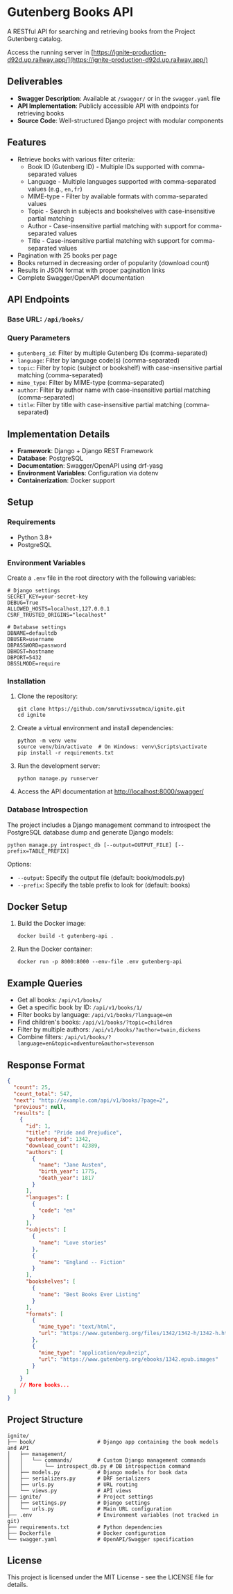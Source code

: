 # Gutenberg Books API

A RESTful API for searching and retrieving books from the Project Gutenberg catalog.

Access the running server in [https://ignite-production-d92d.up.railway.app/](https://ignite-production-d92d.up.railway.app/)

## Deliverables

- **Swagger Description**: Available at `/swagger/` or in the `swagger.yaml` file
- **API Implementation**: Publicly accessible API with endpoints for retrieving books
- **Source Code**: Well-structured Django project with modular components

## Features

- Retrieve books with various filter criteria:
  - Book ID (Gutenberg ID) - Multiple IDs supported with comma-separated values
  - Language - Multiple languages supported with comma-separated values (e.g., `en,fr`)
  - MIME-type - Filter by available formats with comma-separated values
  - Topic - Search in subjects and bookshelves with case-insensitive partial matching
  - Author - Case-insensitive partial matching with support for comma-separated values
  - Title - Case-insensitive partial matching with support for comma-separated values
- Pagination with 25 books per page
- Books returned in decreasing order of popularity (download count)
- Results in JSON format with proper pagination links
- Complete Swagger/OpenAPI documentation

## API Endpoints

### Base URL: `/api/books/`

### Query Parameters

- `gutenberg_id`: Filter by multiple Gutenberg IDs (comma-separated)
- `language`: Filter by language code(s) (comma-separated)
- `topic`: Filter by topic (subject or bookshelf) with case-insensitive partial matching (comma-separated)
- `mime_type`: Filter by MIME-type (comma-separated)
- `author`: Filter by author name with case-insensitive partial matching (comma-separated)
- `title`: Filter by title with case-insensitive partial matching (comma-separated)

## Implementation Details

- **Framework**: Django + Django REST Framework
- **Database**: PostgreSQL
- **Documentation**: Swagger/OpenAPI using drf-yasg
- **Environment Variables**: Configuration via dotenv
- **Containerization**: Docker support

## Setup

### Requirements

- Python 3.8+
- PostgreSQL

### Environment Variables

Create a `.env` file in the root directory with the following variables:
```
# Django settings
SECRET_KEY=your-secret-key
DEBUG=True
ALLOWED_HOSTS=localhost,127.0.0.1
CSRF_TRUSTED_ORIGINS="localhost"

# Database settings
DBNAME=defaultdb
DBUSER=username
DBPASSWORD=password
DBHOST=hostname
DBPORT=5432
DBSSLMODE=require
```

### Installation

1. Clone the repository:
   ```
   git clone https://github.com/smrutivssutmca/ignite.git
   cd ignite
   ```

2. Create a virtual environment and install dependencies:
   ```
   python -m venv venv
   source venv/bin/activate  # On Windows: venv\Scripts\activate
   pip install -r requirements.txt
   ```

3. Run the development server:
   ```
   python manage.py runserver
   ```

4. Access the API documentation at [http://localhost:8000/swagger/](http://localhost:8000/swagger/)

### Database Introspection

The project includes a Django management command to introspect the PostgreSQL database dump and generate Django models:

```
python manage.py introspect_db [--output=OUTPUT_FILE] [--prefix=TABLE_PREFIX]
```

Options:
- `--output`: Specify the output file (default: book/models.py)
- `--prefix`: Specify the table prefix to look for (default: books)

## Docker Setup

1. Build the Docker image:
   ```
   docker build -t gutenberg-api .
   ```

2. Run the Docker container:
   ```
   docker run -p 8000:8000 --env-file .env gutenberg-api
   ```

## Example Queries

- Get all books: `/api/v1/books/`
- Get a specific book by ID: `/api/v1/books/1/`
- Filter books by language: `/api/v1/books/?language=en`
- Find children's books: `/api/v1/books/?topic=children`
- Filter by multiple authors: `/api/v1/books/?author=twain,dickens`
- Combine filters: `/api/v1/books/?language=en&topic=adventure&author=stevenson`

## Response Format

```json
{
  "count": 25,
  "count_total": 547,
  "next": "http://example.com/api/v1/books/?page=2",
  "previous": null,
  "results": [
    {
      "id": 1,
      "title": "Pride and Prejudice",
      "gutenberg_id": 1342,
      "download_count": 42389,
      "authors": [
        {
          "name": "Jane Austen",
          "birth_year": 1775,
          "death_year": 1817
        }
      ],
      "languages": [
        {
          "code": "en"
        }
      ],
      "subjects": [
        {
          "name": "Love stories"
        },
        {
          "name": "England -- Fiction"
        }
      ],
      "bookshelves": [
        {
          "name": "Best Books Ever Listing"
        }
      ],
      "formats": [
        {
          "mime_type": "text/html",
          "url": "https://www.gutenberg.org/files/1342/1342-h/1342-h.htm"
        },
        {
          "mime_type": "application/epub+zip",
          "url": "https://www.gutenberg.org/ebooks/1342.epub.images"
        }
      ]
    }
    // More books...
  ]
}
```

## Project Structure

```
ignite/
├── book/                    # Django app containing the book models and API
│   ├── management/
│   │   └── commands/        # Custom Django management commands
│   │       └── introspect_db.py # DB introspection command
│   ├── models.py            # Django models for book data
│   ├── serializers.py       # DRF serializers
│   ├── urls.py              # URL routing
│   └── views.py             # API views
├── ignite/                  # Project settings
│   ├── settings.py          # Django settings
│   └── urls.py              # Main URL configuration
├── .env                     # Environment variables (not tracked in git)
├── requirements.txt         # Python dependencies
├── Dockerfile               # Docker configuration
└── swagger.yaml             # OpenAPI/Swagger specification
```

## License

This project is licensed under the MIT License - see the LICENSE file for details. 